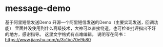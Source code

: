 # message-demo
基于阿里短信发送Demo
开源一个阿里短信发送的Demo（主要实现发送，回调功能）
里面并没使用到什么高级技术，大神可以直接绕道，也可检查批评指出不好的地方，感谢指导。
这里文字格式有点难编辑。
说明写在简书：https://www.jianshu.com/p/3c1bc70e9b80
